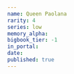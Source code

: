 ```yaml
---
name: Queen Paolana
rarity: 4
series: low
memory_alpha:
bigbook_tier: -1
in_portal:
date:
published: true
---
```



